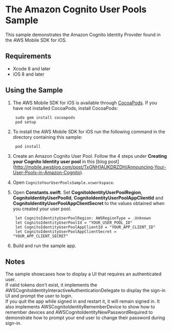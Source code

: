 # The Amazon Cognito User Pools Sample

This sample demonstrates the Amazon Cognito Identity Provider found in the AWS Mobile SDK for iOS.

## Requirements

* Xcode 8 and later
* iOS 8 and later

## Using the Sample

1. The AWS Mobile SDK for iOS is available through [CocoaPods](http://cocoapods.org). If you have not installed CocoaPods, install CocoaPods:

		sudo gem install cocoapods
		pod setup

1. To install the AWS Mobile SDK for iOS run the following command in the directory containing this sample:

		pod install

1. Create an Amazon Cognito User Pool. Follow the 4 steps under **Creating your Cognito Identity user pool** in this [blog post] (http://mobile.awsblog.com/post/TxGNH1AUKDRZDH/Announcing-Your-User-Pools-in-Amazon-Cognito).

1. Open `CognitoYourUserPoolsSample.xcworkspace`.

1. Open **Constants.swift**. Set **CognitoIdentityUserPoolRegion**, **CognitoIdentityUserPoolId**, **CognitoIdentityUserPoolAppClientId** and **CognitoIdentityUserPoolAppClientSecret** to the values obtained when you created your user pool.

		let CognitoIdentityUserPoolRegion: AWSRegionType = .Unknown
		let CognitoIdentityUserPoolId = "YOUR_USER_POOL_ID"
		let CognitoIdentityUserPoolAppClientId = "YOUR_APP_CLIENT_ID"
		let CognitoIdentityUserPoolAppClientSecret = "YOUR_APP_CLIENT_SECRET"

1. Build and run the sample app.

## Notes
The sample showcases how to display a UI that requires an authenticated user.  
If valid tokens don't exist, it implements the AWSCognitoIdentityInteractiveAuthenticationDelegate to display the sign-in UI and prompt the user to login.  
If you quit the app while signed in and restart it, it will remain signed in.  It also implements AWSCognitoIdentityRememberDevice to show how to remember devices
and AWSCognitoIdentityNewPasswordRequired to demonstrate how to prompt your end user to change their password during sign-in.

